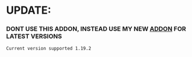 
# UPDATE:

### DONT USE THIS ADDON, INSTEAD USE MY NEW [ADDON](https://github.com/tanishisherewithhh/AutoDuperAddon) FOR LATEST VERSIONS

`Current version supported 1.19.2`
